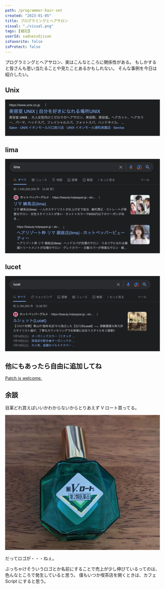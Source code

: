 ```yaml
---
path: /programmer-hair-set
created: "2023-01-05"
title: プログラミングとヘアサロン
visual: "./visual.png"
tags: [雑記]
userId: sadnessOjisan
isFavorite: false
isProtect: false
---
```


プログラミングとヘアサロン、実はこんなところに関係性がある。
もしかすると皆さんも思い当たることや見たことあるかもしれない。
そんな事例を今日は紹介したい。

## Unix

![unix](./unix.png)

## lima

![lima](./lima.png)

## lucet

![lucet](./lucet.png)

## 他にもあったら自由に追加してね

[Patch is welcome.](https://github.com/sadnessOjisan/blog.ojisan.io)

## 余談

目薬どれ買えばいいかわからないからとりあえず V ロート買ってる。

![v](./v.png)

だってロゴが・・・ねぇ。

ぶっちゃけそういうロゴとか名前にすることで売上が少し伸びているってのは、色んなところで発生していると思う。
僕もいつか喫茶店を開くときは、カフェ Script にすると思う。
